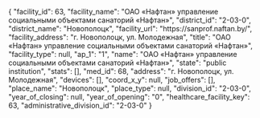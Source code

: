{
    "facility_id": 63,
    "facility_name": "ОАО «Нафтан» управление социальными объектами санаторий «Нафтан»",
    "district_id": "2-03-0",
    "district_name": "Новополоцк",
    "facility_url": "https:\/\/sanprof.naftan.by\/",
    "facility_address": "г. Новополоцк, ул. Молодежная",
    "title": "ОАО «Нафтан» управление социальными объектами санаторий «Нафтан»",
    "facility_type": null,
    "ap_1": "1",
    "name": "ОАО «Нафтан» управление социальными объектами санаторий «Нафтан»",
    "state": "public institution",
    "stats": [],
    "med_id": 68,
    "address": "г. Новополоцк, ул. Молодежная",
    "devices": [],
    "coord_x_y": null,
    "job_offers": [],
    "place_name": "Новополоцк",
    "place_type": null,
    "division_id": "2-03-0",
    "year_of_closing": null,
    "year_of_opening": "0",
    "healthcare_facility_key": 63,
    "administrative_division_id": "2-03-0"
}